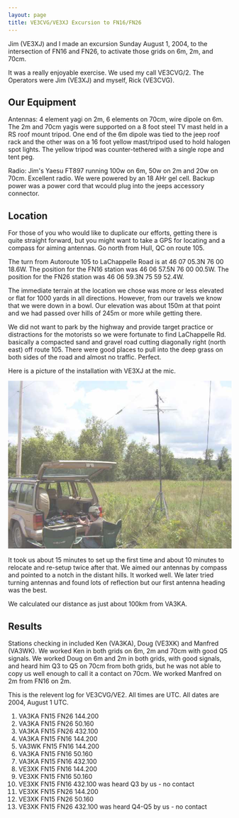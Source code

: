 ```yaml
---
layout: page
title: VE3CVG/VE3XJ Excursion to FN16/FN26
---
```


Jim (VE3XJ) and I made an excursion Sunday August 1, 2004, to the intersection of FN16 and FN26, to activate those grids on 6m, 2m, and 70cm.

It was a really enjoyable exercise. We used my call VE3CVG/2. The Operators were Jim (VE3XJ) and myself, Rick (VE3CVG).

## Our Equipment

Antennas: 4 element yagi on 2m, 6 elements on 70cm, wire dipole on 6m. The 2m and 70cm yagis were supported on a 8 foot steel TV mast held in a RS roof mount tripod. One end of the 6m dipole was tied to the jeep roof rack and the other was on a 16 foot yellow mast/tripod used to hold halogen spot lights. The yellow tripod was counter-tethered with a single rope and tent peg.

Radio: Jim's Yaesu FT897 running 100w on 6m, 50w on 2m and 20w on 70cm. Excellent radio. We were powered by an 18 AHr gel cell. Backup power was a power cord that wcould plug into the jeeps accessory connector.

## Location

For those of you who would like to duplicate our efforts, getting there is quite straight forward, but you might want to take a GPS for locating and a compass for aiming antennas. Go north from Hull, QC on route 105.

The turn from Autoroute 105 to LaChappelle Road is at 46 07 05.3N 76 00 18.6W. The position for the FN16 station was 46 06 57.5N 76 00 00.5W. The position for the FN26 station was 46 06 59.3N 75 59 52.4W.

The immediate terrain at the location we chose was more or less elevated or flat for 1000 yards in all directions. However, from our travels we know that we were down in a bowl. Our elevation was about 150m at that point and we had passed over hills of 245m or more while getting there.

We did not want to park by the highway and provide target practice or distractions for the motorists so we were fortunate to find LaChappelle Rd. basically a compacted sand and gravel road cutting diagonally right (north east) off route 105. There were good places to pull into the deep grass on both sides of the road and almost no traffic. Perfect.

Here is a picture of the installation with VE3XJ at the mic.

![VE3XJ at the mic](../images/ve3cvgrover2.jpg)

It took us about 15 minutes to set up the first time and about 10 minutes to relocate and re-setup twice after that. We aimed our antennas by compass and pointed to a notch in the distant hills. It worked well. We later tried turning antennas and found lots of reflection but our first antenna heading was the best.

We calculated our distance as just about 100km from VA3KA.

## Results

Stations checking in included Ken (VA3KA), Doug (VE3XK) and Manfred (VA3WK). We worked Ken in both grids on 6m, 2m and 70cm with good Q5 signals. We worked Doug on 6m and 2m in both grids, with good signals, and heard him Q3 to Q5 on 70cm  from both grids, but he was not able to copy us well enough to call it a contact on 70cm. We worked Manfred on 2m from FN16 on 2m.

This is the relevent log for VE3CVG/VE2. All times are UTC. All dates are 2004, August 1 UTC.

1. VA3KA    FN15 FN26 144.200
2. VA3KA    FN15 FN26 50.160
3. VA3KA    FN15 FN26 432.100
4. VA3KA    FN15 FN16 144.200
5. VA3WK    FN15 FN16 144.200
6. VA3KA    FN15 FN16 50.160
7. VA3KA    FN15 FN16 432.100
8. VE3XK    FN15 FN16 144.200
9. VE3XK    FN15 FN16 50.160
10. VE3XK    FN15 FN16 432.100 was heard Q3 by us - no contact
11. VE3XK    FN15 FN26 144.200
12. VE3XK    FN15 FN26 50.160
13. VE3XK    FN15 FN26 432.100 was heard Q4-Q5 by us - no contact
